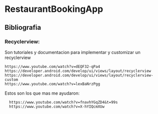 # RestaurantBookingApp

## Bibliografia
### Recyclerview:

   Son tutoriales y documentacion para implementar y customizar un recyclerview
   
    https://www.youtube.com/watch?v=dEQF32-qPa4
    https://developer.android.com/develop/ui/views/layout/recyclerview
    https://developer.android.com/develop/ui/views/layout/recyclerview-custom
    https://www.youtube.com/watch?v=lexBaNrzPgg

   Estos son los que mas me ayudaron:

      https://www.youtube.com/watch?v=fnavhYGqZD4&t=99s
      https://www.youtube.com/watch?v=X-hYIQcmXUw
